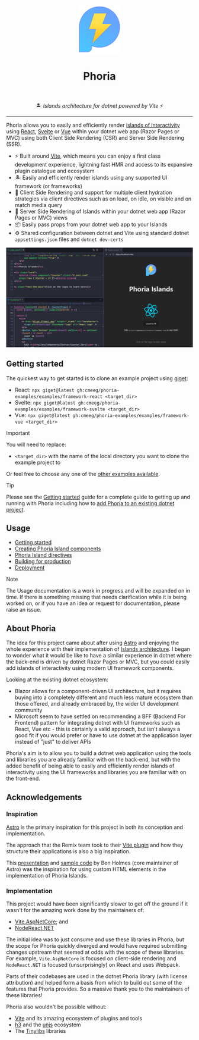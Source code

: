 <div align="center">
  <p><img width="120" height="133" src="./docs/assets/phoria.svg" alt="Phoria logo"></p>
  <h1>Phoria<br><br></h1>
  <p>🏝️ <i>Islands architecture for dotnet powered by Vite</i> ⚡</p>
  <p><hr></p>
</div>

Phoria allows you to easily and efficiently render [islands of interactivity](https://docs.astro.build/en/concepts/islands/) using [React](https://react.dev/), [Svelte](https://svelte.dev/) or [Vue](https://vuejs.org/) within your dotnet web app (Razor Pages or MVC) using both Client Side Rendering (CSR) and Server Side Rendering (SSR).

* ⚡ Built around [Vite](https://vite.dev/), which means you can enjoy a first class development experience, lightning fast HMR and access to its expansive plugin catalogue and ecosystem
* 🏝️ Easily and efficiently render islands using any supported UI framework (or frameworks)
* 🌊 Client Side Rendering and support for multiple client hydration strategies via client directives such as on load, on idle, on visible and on match media query
* 🔋 Server Side Rendering of Islands within your dotnet web app (Razor Pages or MVC) views
* 📦 Easily pass props from your dotnet web app to your Islands
* ⚙️ Shared configuration between dotnet and Vite using standard dotnet `appsettings.json` files and `dotnet dev-certs`

![Screenshot showing a Phoria Island TagHelper being used in a dotnet Razor Pages app to render a React component](./docs/assets/intro.png)

## Getting started

The quickest way to get started is to clone an example project using [giget](https://unjs.io/packages/giget):

* React: `npx giget@latest gh:cmeeg/phoria-examples/examples/framework-react <target_dir>`
* Svelte: `npx giget@latest gh:cmeeg/phoria-examples/examples/framework-svelte <target_dir>`
* Vue: `npx giget@latest gh:cmeeg/phoria-examples/examples/framework-vue <target_dir>`

> [!IMPORTANT]
> You will need to replace:
> * `<target_dir>` with the name of the local directory you want to clone the example project to

Or feel free to choose any one of the [other examples available](https://github.com/CMeeg/phoria-examples/tree/main/examples).

> [!TIP]
> Please see the [Getting started](./docs/guides/getting-started.md) guide for a complete guide to getting up and running with Phoria including how to [add Phoria to an existing dotnet project](./docs/guides/getting-started.md#manually-add-phoria-to-an-existing-dotnet-project).

## Usage

* [Getting started](./docs/guides/getting-started.md)
* [Creating Phoria Island components](./docs/guides/creating-phoria-island-components.md)
* [Phoria Island directives](./docs/guides/directives.md)
* [Building for production](./docs/guides/building-for-production.md)
* [Deployment](./docs/guides/deployment.md)

> [!NOTE]
> The Usage documentation is a work in progress and will be expanded on in time. If there is something missing that needs clarification while it is being worked on, or if you have an idea or request for documentation, please raise an issue.

## About Phoria

The idea for this project came about after using [Astro](https://astro.build/) and enjoying the whole experience with their implementation of [Islands architecture](https://docs.astro.build/en/concepts/islands/). I began to wonder what it would be like to have a similar experience in dotnet where the back-end is driven by dotnet Razor Pages or MVC, but you could easily add islands of interactivity using modern UI framework components.

Looking at the existing dotnet ecosystem:

* Blazor allows for a component-driven UI architecture, but it requires buying into a completely different and much less mature ecosystem than those offered, and already embraced by, the wider UI development community
* Microsoft seem to have settled on recommending a BFF (Backend For Frontend) pattern for integrating dotnet with UI frameworks such as React, Vue etc - this is certainly a valid approach, but isn't always a good fit if you would prefer or have to use dotnet at the application layer instead of "just" to deliver APIs

Phoria's aim is to allow you to build a dotnet web application using the tools and libraries you are already familiar with on the back-end, but with the added benefit of being able to easily and efficiently render islands of interactivity using the UI frameworks and libraries you are familiar with on the front-end.

## Acknowledgements

### Inspiration

[Astro](https://astro.build/) is the primary inspiration for this project in both its conception and implementation.

The approach that the Remix team took to their [Vite plugin](https://remix.run/docs/en/main/guides/vite) and how they structure their applications is also a big inspiration.

This [presentation](https://www.youtube.com/watch?v=Ptqaqls2SYo) and [sample code](https://github.com/bholmesdev/vite-conf-islands-arch/blob/main/src/client.ts) by Ben Holmes (core maintainer of Astro) was the inspiration for using custom HTML elements in the implementation of Phoria Islands.

### Implementation

This project would have been significantly slower to get off the ground if it wasn't for the amazing work done by the maintainers of:

* [Vite.AspNetCore](https://github.com/Eptagone/Vite.AspNetCore); and
* [NodeReact.NET](https://github.com/DaniilSokolyuk/NodeReact.NET)

The initial idea was to just consume and use these libraries in Phoria, but the scope for Phoria quickly diverged and would have required submitting changes upstream that seemed at odds with the scope of these libraries. For example, `Vite.AspNetCore` is focused on client-side rendering and `NodeReact.NET` is focused (unsurprisingly) on React and uses Webpack.

Parts of their codebases are used in the dotnet Phoria library (with license attribution) and helped form a basis from which to build out some of the features that Phoria provides. So a massive thank you to the maintainers of these libraries!

Phoria also wouldn't be possible without:

* [Vite](https://vite.dev/) and its amazing ecosystem of plugins and tools
* [h3](https://h3.unjs.io/) and the [unjs](https://unjs.io/) ecosystem
* The [Tinylibs](https://tinylibs.github.io/) libraries
